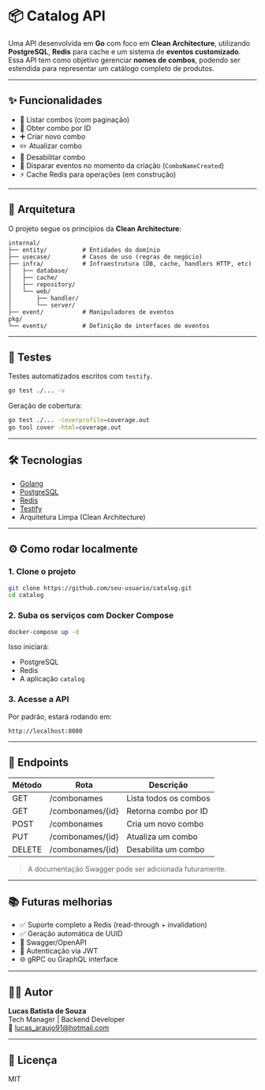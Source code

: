 
# 📦 Catalog API

Uma API desenvolvida em **Go** com foco em **Clean Architecture**, utilizando **PostgreSQL**, **Redis** para cache e um sistema de **eventos customizado**. Essa API tem como objetivo gerenciar **nomes de combos**, podendo ser estendida para representar um catálogo completo de produtos.

---

## ✨ Funcionalidades

- 🔎 Listar combos (com paginação)
- 📄 Obter combo por ID
- ➕ Criar novo combo
- ✏️ Atualizar combo
- 🚫 Desabilitar combo
- 🚀 Disparar eventos no momento da criação (`ComboNameCreated`)
- ⚡ Cache Redis para operações (em construção)

---

## 📐 Arquitetura

O projeto segue os princípios da **Clean Architecture**:

```
internal/
├── entity/          # Entidades do domínio
├── usecase/         # Casos de uso (regras de negócio)
├── infra/           # Infraestrutura (DB, cache, handlers HTTP, etc)
│   ├── database/
│   ├── cache/
│   ├── repository/
│   └── web/
│       ├── handler/
│       └── server/
├── event/           # Manipuladores de eventos
pkg/
└── events/          # Definição de interfaces de eventos
```

---

## 🧪 Testes

Testes automatizados escritos com `testify`.

```bash
go test ./... -v
```

Geração de cobertura:

```bash
go test ./... -coverprofile=coverage.out
go tool cover -html=coverage.out
```

---

## 🛠️ Tecnologias

- [Golang](https://golang.org)
- [PostgreSQL](https://www.postgresql.org/)
- [Redis](https://redis.io/)
- [Testify](https://github.com/stretchr/testify)
- Arquitetura Limpa (Clean Architecture)

---

## ⚙️ Como rodar localmente

### 1. Clone o projeto

```bash
git clone https://github.com/seu-usuario/catalog.git
cd catalog
```

### 2. Suba os serviços com Docker Compose

```bash
docker-compose up -d
```

Isso iniciará:
- PostgreSQL
- Redis
- A aplicação `catalog`

### 3. Acesse a API

Por padrão, estará rodando em:

```
http://localhost:8080
```

---

## 🧪 Endpoints

| Método | Rota                     | Descrição                  |
|--------|--------------------------|----------------------------|
| GET    | /combonames              | Lista todos os combos      |
| GET    | /combonames/{id}         | Retorna combo por ID       |
| POST   | /combonames              | Cria um novo combo         |
| PUT    | /combonames/{id}         | Atualiza um combo          |
| DELETE | /combonames/{id}         | Desabilita um combo        |

> A documentação Swagger pode ser adicionada futuramente.

---

## 📚 Futuras melhorias

- ✅ Suporte completo a Redis (read-through + invalidation)
- ✅ Geração automática de UUID
- 📖 Swagger/OpenAPI
- 🔐 Autenticação via JWT
- 🌐 gRPC ou GraphQL interface

---

## 🧑‍💻 Autor

**Lucas Batista de Souza**  
Tech Manager | Backend Developer  
📧 lucas_araujo91@hotmail.com

---

## 🪪 Licença

MIT
